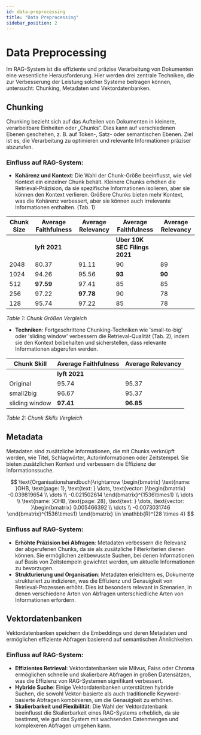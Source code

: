 ```yaml
---
id: data-preprocessing
title: "Data Preprocessing"
sidebar_position: 2
---
```


# Data Preprocessing

Im RAG-System ist die effiziente und präzise Verarbeitung von Dokumenten eine wesentliche Herausforderung. Hier werden drei zentrale Techniken, die zur Verbesserung der Leistung solcher Systeme beitragen können, untersucht: Chunking, Metadaten und Vektordatenbanken.

## Chunking

Chunking bezieht sich auf das Aufteilen von Dokumenten in kleinere, verarbeitbare Einheiten oder „Chunks“. Dies kann auf verschiedenen Ebenen geschehen, z. B. auf Token-, Satz- oder semantischen Ebenen. Ziel ist es, die Verarbeitung zu optimieren und relevante Informationen präziser abzurufen.

### Einfluss auf RAG-System:

- **Kohärenz und Kontext**: Die Wahl der Chunk-Größe beeinflusst, wie viel Kontext ein einzelner Chunk behält. Kleinere Chunks erhöhen die Retrieval-Präzision, da sie spezifische Informationen isolieren, aber sie können den Kontext verlieren. Größere Chunks bieten mehr Kontext, was die Kohärenz verbessert, aber sie können auch irrelevante Informationen enthalten. (Tab. 1)

| Chunk Size | Average Faithfulness | Average Relevancy | Average Faithfulness | Average Relevancy |
|------------|----------------------|-------------------|----------------------|-------------------|
|            | **lyft 2021**        |                   | **Uber 10K SEC Filings 2021** |                   |
| 2048       | 80.37                | 91.11             | 90                   | 89                |
| 1024       | 94.26                | 95.56             | **93**               | **90**            |
| 512        | **97.59**           | 97.41             | 85                   | 85                |
| 256        | 97.22                | **97.78**         | 90                   | 78                |
| 128        | 95.74                | 97.22             | 85                   | 78                |

*Table 1: Chunk Größen Vergleich*

- **Techniken**: Fortgeschrittene Chunking-Techniken wie 'small-to-big' oder 'sliding window' verbessern die Retrieval-Qualität (Tab. 2), indem sie den Kontext beibehalten und sicherstellen, dass relevante Informationen abgerufen werden.

| Chunk Skill | Average Faithfulness | Average Relevancy |
|-------------|----------------------|-------------------|
|             | **lyft 2021**        |                   |
| Original    | 95.74                | 95.37             |
| small2big   | 96.67                | 95.37             |
| sliding window | **97.41**        | **96.85**         |

*Table 2: Chunk Skills Vergleich*

## Metadata

Metadaten sind zusätzliche Informationen, die mit Chunks verknüpft werden, wie Titel, Schlagwörter, Autorinformationen oder Zeitstempel. Sie bieten zusätzlichen Kontext und verbessern die Effizienz der Informationssuche.

$$
\text{Organisationshandbuch}\rightarrow \begin{bmatrix}
\text{name: }OHB, \text{page: 1}, \text{text: } \dots, \text{vector: }\begin{bmatrix}
-0.039819654  \\
\dots \\
-0.021502614
\end{bmatrix}^{1536\times1}  \\
\dots \\
 \text{name: }OHB, \text{page: 28}, \text{text: } \dots, \text{vector: }\begin{bmatrix}
0.005466392  \\
\dots \\
-0.0073031746
\end{bmatrix}^{1536\times1} 
\end{bmatrix} \in \mathbb{R}^{28 \times 4}
$$

### Einfluss auf RAG-System:

- **Erhöhte Präzision bei Abfragen**: Metadaten verbessern die Relevanz der abgerufenen Chunks, da sie als zusätzliche Filterkriterien dienen können. Sie ermöglichen zeitbewusste Suchen, bei denen Informationen auf Basis von Zeitstempeln gewichtet werden, um aktuelle Informationen zu bevorzugen.
- **Strukturierung und Organisation**: Metadaten erleichtern es, Dokumente strukturiert zu indizieren, was die Effizienz und Genauigkeit von Retrieval-Prozessen erhöht. Dies ist besonders relevant in Szenarien, in denen verschiedene Arten von Abfragen unterschiedliche Arten von Informationen erfordern.

## Vektordatenbanken

Vektordatenbanken speichern die Embeddings und deren Metadaten und ermöglichen effiziente Abfragen basierend auf semantischen Ähnlichkeiten.

### Einfluss auf RAG-System:

- **Effizientes Retrieval**: Vektordatenbanken wie Milvus, Faiss oder Chroma ermöglichen schnelle und skalierbare Abfragen in großen Datensätzen, was die Effizienz von RAG-Systemen signifikant verbessert.
- **Hybride Suche**: Einige Vektordatenbanken unterstützen hybride Suchen, die sowohl Vektor-basierte als auch traditionelle Keyword-basierte Abfragen kombinieren, um die Genauigkeit zu erhöhen.
- **Skalierbarkeit und Flexibilität**: Die Wahl der Vektordatenbank beeinflusst die Skalierbarkeit eines RAG-Systems erheblich, da sie bestimmt, wie gut das System mit wachsenden Datenmengen und komplexeren Abfragen umgehen kann. 